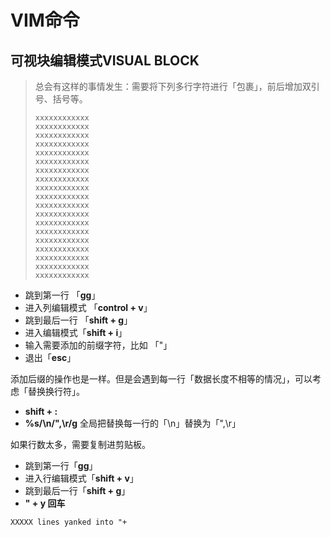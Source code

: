 # VIM命令

## 可视块编辑模式VISUAL BLOCK

> 总会有这样的事情发生：需要将下列多行字符进行「包裹」，前后增加双引号、括号等。
>
> ```test
> xxxxxxxxxxxx
> xxxxxxxxxxxx
> xxxxxxxxxxxx
> xxxxxxxxxxxx
> xxxxxxxxxxxx
> xxxxxxxxxxxx
> xxxxxxxxxxxx
> xxxxxxxxxxxx
> xxxxxxxxxxxx
> xxxxxxxxxxxx
> xxxxxxxxxxxx
> xxxxxxxxxxxx
> xxxxxxxxxxxx
> xxxxxxxxxxxx
> xxxxxxxxxxxx
> xxxxxxxxxxxx
> xxxxxxxxxxxx
> xxxxxxxxxxxx
> xxxxxxxxxxxx
> ```

- 跳到第一行 「**gg**」
- 进入列编辑模式 「**control + v**」
- 跳到最后一行 「**shift + g**」
- 进入编辑模式「**shift + i**」
- 输入需要添加的前缀字符，比如 「"」
- 退出「**esc**」

添加后缀的操作也是一样。但是会遇到每一行「数据长度不相等的情况」，可以考虑「替换换行符」。

- **shift + :**
- **%s/\n/",\r/g** 全局把替换每一行的「\n」替换为「",\r」

如果行数太多，需要复制进剪贴板。

- 跳到第一行「**gg**」
- 进入行编辑模式「**shift + v**」
- 跳到最后一行「**shift + g**」
- **" + y 回车**  

```log
XXXXX lines yanked into "+
```



